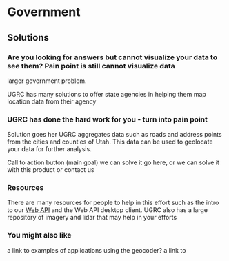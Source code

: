 # Government

## Solutions

### Are you looking for answers but cannot visualize your data to see them? Pain point is still cannot visualize data
larger government problem.

UGRC has many solutions to offer state agencies in helping them map location data from their agency

### UGRC has done the hard work for you - turn into pain point

 Solution goes her  UGRC aggregates data such as roads and address points from the cities and counties of Utah. This data can be used to geolocate your data for further analysis. 

 Call to action button (main goal)  we can solve it go here, or we can solve it with this product or contact us
### Resources

There are many resources for people to help in this effort such as the intro to our [Web API](/api.md) and the Web API desktop client. UGRC also has a large repository of imagery and lidar that may help in your efforts


### You might also like

a link to examples of applications using the geocoder?
a link to


